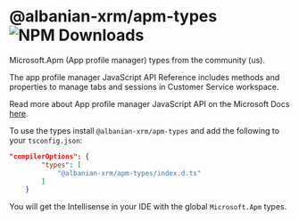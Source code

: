 # @albanian-xrm/apm-types  ![NPM Downloads](https://img.shields.io/npm/dt/@albanian-xrm%2Fapm-types)
Microsoft.Apm (App profile manager) types from the community (us).

The app profile manager JavaScript API Reference includes methods and properties to manage tabs and sessions in Customer Service workspace.

Read more about App profile manager JavaScript API on the Microsoft Docs [here](https://learn.microsoft.com/dynamics365/customer-service/develop/microsoft-apm).


To use the types install `@albanian-xrm/apm-types` and add the following to your `tsconfig.json`:

```json
"compilerOptions": {
        "types": [
            "@albanian-xrm/apm-types/index.d.ts"
        ]
    }
```

You will get the Intellisense in your IDE with the global `Microsoft.Apm` types.
